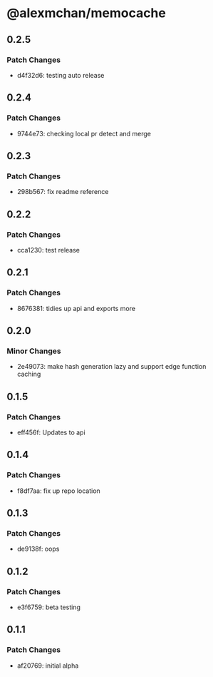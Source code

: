 # @alexmchan/memocache

## 0.2.5

### Patch Changes

- d4f32d6: testing auto release

## 0.2.4

### Patch Changes

- 9744e73: checking local pr detect and merge

## 0.2.3

### Patch Changes

- 298b567: fix readme reference

## 0.2.2

### Patch Changes

- cca1230: test release

## 0.2.1

### Patch Changes

- 8676381: tidies up api and exports more

## 0.2.0

### Minor Changes

- 2e49073: make hash generation lazy and support edge function caching

## 0.1.5

### Patch Changes

- eff456f: Updates to api

## 0.1.4

### Patch Changes

- f8df7aa: fix up repo location

## 0.1.3

### Patch Changes

- de9138f: oops

## 0.1.2

### Patch Changes

- e3f6759: beta testing

## 0.1.1

### Patch Changes

- af20769: initial alpha
